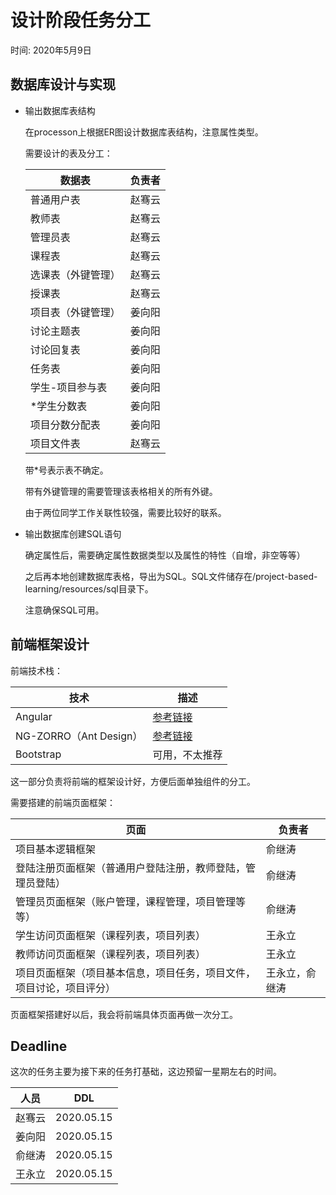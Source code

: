 # 设计阶段任务分工  

时间: 2020年5月9日  

## 数据库设计与实现  

+ 输出数据库表结构  

    在processon上根据ER图设计数据库表结构，注意属性类型。  
    
    需要设计的表及分工：
    
    |数据表|负责者|
    |---|---|
    |普通用户表| 赵骞云 |
    |教师表| 赵骞云 |
    |管理员表| 赵骞云 |
    |课程表| 赵骞云 |
    |选课表（外键管理）| 赵骞云 |
    |授课表| 赵骞云 |
    |项目表（外键管理）| 姜向阳 |
    |讨论主题表| 姜向阳 |
    |讨论回复表| 姜向阳 |
    |任务表| 姜向阳 |
    |学生-项目参与表| 姜向阳 |
    |*学生分数表| 姜向阳 |
    |项目分数分配表| 姜向阳 |
    |项目文件表| 赵骞云 |
    
    带*号表示表不确定。  
    
    带有外键管理的需要管理该表格相关的所有外键。  
    
    由于两位同学工作关联性较强，需要比较好的联系。  


+ 输出数据库创建SQL语句

    确定属性后，需要确定属性数据类型以及属性的特性（自增，非空等等）  
    
    之后再本地创建数据库表格，导出为SQL。SQL文件储存在/project-based-learning/resources/sql目录下。  
    
    注意确保SQL可用。    
    

## 前端框架设计  

前端技术栈：

|技术|描述|
|---|---|
|Angular| [参考链接](https://angular.io/) |
|NG-ZORRO（Ant Design）| [参考链接](https://ng.ant.design/components/button/zh) |
|Bootstrap|可用，不太推荐|

这一部分负责将前端的框架设计好，方便后面单独组件的分工。   

需要搭建的前端页面框架：  

|页面|负责者|
|---|---|
|项目基本逻辑框架| 俞继涛 |
|登陆注册页面框架（普通用户登陆注册，教师登陆，管理员登陆）| 俞继涛 |
|管理员页面框架（账户管理，课程管理，项目管理等等）| 俞继涛 |
|学生访问页面框架（课程列表，项目列表）| 王永立 |
|教师访问页面框架（课程列表，项目列表）| 王永立 |
|项目页面框架（项目基本信息，项目任务，项目文件，项目讨论，项目评分）| 王永立，俞继涛 |

页面框架搭建好以后，我会将前端具体页面再做一次分工。    

## Deadline  

这次的任务主要为接下来的任务打基础，这边预留一星期左右的时间。    

|人员|DDL|
|---|---|
|赵骞云| 2020.05.15 |
|姜向阳| 2020.05.15 |
|俞继涛| 2020.05.15 |
|王永立| 2020.05.15 |

